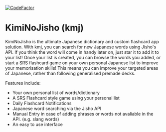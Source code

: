 [![CodeFactor](https://www.codefactor.io/repository/github/lewisjwilson/kmj/badge)](https://www.codefactor.io/repository/github/lewisjwilson/kmj)

# KimiNoJisho (kmj)

KimiNoJisho is the ultimate Japanese dictionary and custom flashcard app solution. With kmj, you can search for new Japanese words using Jisho's API. If you think the word will come in handy later on, just star it to add it to your list! Once your list is created, you can browse the words you added, or start a SRS flashcard game on your own personal Japanese list to improve your memorisation skills! This means you can improve your targeted areas of Japanese, rather than following generalised premade decks.


Features include:
- Your own personal list of words/dictionary
- A SRS Flashcard style game using your personal list
- Daily Flashcard Notifications
- Japanese word searching via the Jisho API
- Manual Entry in case of adding phrases or words not avaliable in the API. (e.g. slang words)
- An easy to use interface
